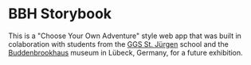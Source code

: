 BBH Storybook
=============

This is a "Choose Your Own Adventure" style web app that was built in colaboration with
students from the [GGS St. Jürgen][ggs] school and the [Buddenbrookhaus][bbh] museum in Lübeck,
Germany, for a future exhibition.


[ggs]: http://www.ggs-stjuergen.de/home.html
[bbh]: http://buddenbrookhaus.de
